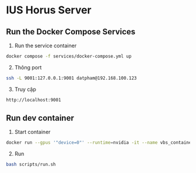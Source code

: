 # IUS Horus Server

## Run the Docker Compose Services

1. Run the service container
```bash
docker compose -f services/docker-compose.yml up
```
2. Thông port 
```bash
ssh -L 9001:127.0.0.1:9001 datpham@192.168.100.123
```
3. Truy cập
```bash
http://localhost:9001
```

## Run dev container

1. Start container
```bash
docker run --gpus '"device=0"' --runtime=nvidia -it --name vbs_container --network services_milvus-network --env-file .env -v ./:/app taindp98/aic-vbs:gpu /bin/bash
```
2. Run
```bash
bash scripts/run.sh
```

